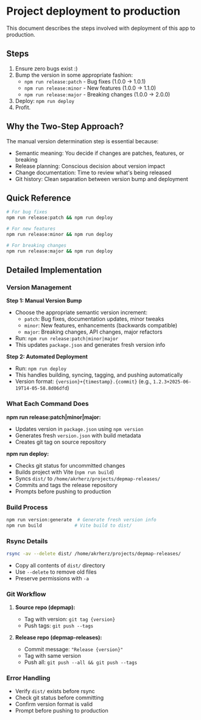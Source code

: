 # Project deployment to production

This document describes the steps involved with deployment of this app to
production.

## Steps

1. Ensure zero bugs exist :)
2. Bump the version in some appropriate fashion:
   - `npm run release:patch` - Bug fixes (1.0.0 → 1.0.1)
   - `npm run release:minor` - New features (1.0.0 → 1.1.0)  
   - `npm run release:major` - Breaking changes (1.0.0 → 2.0.0)
3. Deploy:
   `npm run deploy`
4. Profit.

## Why the Two-Step Approach?

The manual version determination step is essential because:

- Semantic meaning: You decide if changes are patches, features, or breaking
- Release planning: Conscious decision about version impact
- Change documentation: Time to review what's being released
- Git history: Clean separation between version bump and deployment

## Quick Reference

```bash
# For bug fixes
npm run release:patch && npm run deploy

# For new features  
npm run release:minor && npm run deploy

# For breaking changes
npm run release:major && npm run deploy
```

## Detailed Implementation

### Version Management

**Step 1: Manual Version Bump**

- Choose the appropriate semantic version increment:
  - `patch`: Bug fixes, documentation updates, minor tweaks
  - `minor`: New features, enhancements (backwards compatible)
  - `major`: Breaking changes, API changes, major refactors
- Run: `npm run release:patch|minor|major`
- This updates `package.json` and generates fresh version info

**Step 2: Automated Deployment**

- Run: `npm run deploy`
- This handles building, syncing, tagging, and pushing automatically
- Version format: `{version}+{timestamp}.{commit}` (e.g., `1.2.3+2025-06-19T14-05-58.8d06dfd`)

### What Each Command Does

**npm run release:patch|minor|major:**

- Updates version in `package.json` using `npm version`
- Generates fresh `version.json` with build metadata
- Creates git tag on source repository

**npm run deploy:**

- Checks git status for uncommitted changes
- Builds project with Vite (`npm run build`)
- Syncs `dist/` to `/home/akrherz/projects/depmap-releases/`
- Commits and tags the release repository
- Prompts before pushing to production

### Build Process

```bash
npm run version:generate  # Generate fresh version info
npm run build            # Vite build to dist/
```

### Rsync Details

```bash
rsync -av --delete dist/ /home/akrherz/projects/depmap-releases/
```

- Copy all contents of `dist/` directory
- Use `--delete` to remove old files
- Preserve permissions with `-a`

### Git Workflow

1. **Source repo (depmap):**
   - Tag with version: `git tag {version}`
   - Push tags: `git push --tags`

2. **Release repo (depmap-releases):**
   - Commit message: `"Release {version}"`
   - Tag with same version
   - Push all: `git push --all && git push --tags`

### Error Handling

- Verify `dist/` exists before rsync
- Check git status before committing
- Confirm version format is valid
- Prompt before pushing to production
